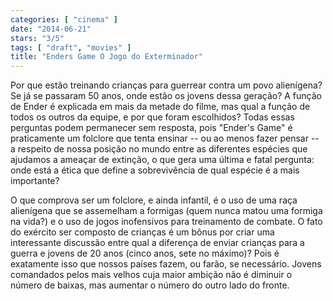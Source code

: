 ```yaml
---
categories: [ "cinema" ]
date: "2014-06-21"
stars: "3/5"
tags: [ "draft", "movies" ]
title: "Enders Game O Jogo do Exterminador"
---
```

Por que estão treinando crianças para guerrear contra um povo
alienígena? Se já se passaram 50 anos, onde estão os jovens dessa
geração? A função de Ender é explicada em mais da metade do
filme, mas qual a função de todos os outros da equipe, e por que
foram escolhidos? Todas essas perguntas podem permanecer sem resposta,
pois "Ender's Game" é praticamente um folclore que tenta ensinar --
ou ao menos fazer pensar -- a respeito de nossa posição no mundo
entre as diferentes espécies que ajudamos a ameaçar de extinção,
o que gera uma última e fatal pergunta: onde está a ética que define
a sobrevivência de qual espécie é a mais importante?

O que comprova ser um folclore, e ainda infantil, é o uso de uma
raça alienígena que se assemelham a formigas (quem nunca matou uma
formiga na vida?) e o uso de jogos inofensivos para treinamento de
combate. O fato do exército ser composto de crianças é um bônus
por criar uma interessante discussão entre qual a diferença de
enviar crianças para a guerra e jovens de 20 anos (cinco anos, sete no
máximo)? Pois é exatamente isso que nossos países fazem, ou farão,
se necessário. Jovens comandados pelos mais velhos cuja maior ambição
não é diminuir o número de baixas, mas aumentar o número do outro
lado do fronte.
